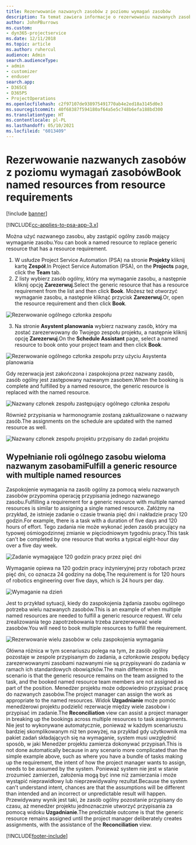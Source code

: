 ```yaml
---
title: Rezerwowanie nazwanych zasobów z poziomu wymagań zasobów
description: Ta temat zawiera informacje o rezerwowaniu nazwanych zasobów na potrzeby ogólnego wymagania zasobu.
author: JohnPBurrows
ms.custom:
- dyn365-projectservice
ms.date: 12/11/2018
ms.topic: article
ms.author: ruhercul
audience: Admin
search.audienceType:
- admin
- customizer
- enduser
search.app:
- D365CE
- D365PS
- ProjectOperations
ms.openlocfilehash: c2f97107de938975491770ab4e2ed18a3145d0e3
ms.sourcegitcommit: 40f68387f594180af64a5e5c748b6efa188bd300
ms.translationtype: HT
ms.contentlocale: pl-PL
ms.lasthandoff: 05/10/2021
ms.locfileid: "6013409"
---
```

# <a name="book-named-resources-from-resource-requirements"></a><span data-ttu-id="76068-103">Rezerwowanie nazwanych zasobów z poziomu wymagań zasobów</span><span class="sxs-lookup"><span data-stu-id="76068-103">Book named resources from resource requirements</span></span>

[!include [banner](../includes/psa-now-project-operations.md)]

[!INCLUDE[cc-applies-to-psa-app-3.x](../includes/cc-applies-to-psa-app-3x.md)]

<span data-ttu-id="76068-104">Można użyć nazwanego zasobu, aby zastąpić ogólny zasób mający wymaganie zasobu.</span><span class="sxs-lookup"><span data-stu-id="76068-104">You can book a named resource to replace generic resource that has a resource requirement.</span></span>

1. <span data-ttu-id="76068-105">W usłudze Project Service Automation (PSA) na stronie **Projekty** kliknij kartę **Zespół**.</span><span class="sxs-lookup"><span data-stu-id="76068-105">In Project Service Automation (PSA), on the **Projects** page, click the **Team** tab.</span></span>
2. <span data-ttu-id="76068-106">Z listy wybierz zasób ogólny, który ma wymaganie zasobu, a następnie kliknij opcję **Zarezerwuj**.</span><span class="sxs-lookup"><span data-stu-id="76068-106">Select the generic resource that has a resource requirement from the list and then click **Book**.</span></span> <span data-ttu-id="76068-107">Możesz też otworzyć wymaganie zasobu, a następnie kliknąć przycisk **Zarezerwuj**.</span><span class="sxs-lookup"><span data-stu-id="76068-107">Or, open the resource requirement and then click **Book**.</span></span>


![Rezerwowanie ogólnego członka zespołu](media/RM-how-to-14.png)


3. <span data-ttu-id="76068-109">Na stronie **Asystent planowania** wybierz nazwany zasób, który ma zostać zarezerwowany do Twojego zespołu projektu, a następnie kliknij opcję **Zarezerwuj**.</span><span class="sxs-lookup"><span data-stu-id="76068-109">On the **Schedule Assistant** page, select a named resource to book onto your project team and then click **Book**.</span></span>

![Rezerwowanie ogólnego członka zespołu przy użyciu Asystenta planowania](media/RM-how-to-15.png)

<span data-ttu-id="76068-111">Gdy rezerwacja jest zakończona i zaspokojona przez nazwany zasób, zasób ogólny jest zastępowany nazwanym zasobem.</span><span class="sxs-lookup"><span data-stu-id="76068-111">When the booking is complete and fulfilled by a named resource, the generic resource is replaced with the named resource.</span></span>

![Nazwany członek zespołu zastępujący ogólnego członka zespołu](media/RM-how-to-16.png)

<span data-ttu-id="76068-113">Również przypisania w harmonogramie zostaną zaktualizowane o nazwany zasób.</span><span class="sxs-lookup"><span data-stu-id="76068-113">The assignments on the schedule are updated with the named resource as well.</span></span>

![Nazwany członek zespołu projektu przypisany do zadań projektu](media/RM-how-to-17.png)

## <a name="fulfill-a-generic-resource-with-multiple-named-resources"></a><span data-ttu-id="76068-115">Wypełnianie roli ogólnego zasobu wieloma nazwanym zasobami</span><span class="sxs-lookup"><span data-stu-id="76068-115">Fulfill a generic resource with multiple named resources</span></span>
<span data-ttu-id="76068-116">Zaspokojenie wymagania na zasób ogólny za pomocą wielu nazwanych zasobów przypomina operację przypisania jednego nazwanego zasobu.</span><span class="sxs-lookup"><span data-stu-id="76068-116">Fulfilling a requirement for a generic resource with multiple named resources is similar to assigning a single named resource.</span></span> <span data-ttu-id="76068-117">Załóżmy na przykład, że istnieje zadanie o czasie trwania pięć dni i nakładzie pracy 120 godzin.</span><span class="sxs-lookup"><span data-stu-id="76068-117">For example, there is a task with a duration of five days and 120 hours of effort.</span></span> <span data-ttu-id="76068-118">Tego zadania nie może wykonać jeden zasób pracujący na typowej ośmiogodzinnej zmianie w pięciodniowym tygodniu pracy.</span><span class="sxs-lookup"><span data-stu-id="76068-118">This task can't be completed by one resource that works a typical eight-hour day over a five day week.</span></span> 

![Zadanie wymagające 120 godzin pracy przez pięć dni](media/RM-how-to-21.png)

<span data-ttu-id="76068-120">Wymaganie opiewa na 120 godzin pracy inżynieryjnej przy robotach przez pięć dni, co oznacza 24 godziny na dobę.</span><span class="sxs-lookup"><span data-stu-id="76068-120">The requirement is for 120 hours of robotics engineering over five days, which is 24 hours per day.</span></span>

![Wymaganie na dzień](media/RM-how-to-22.png)

<span data-ttu-id="76068-122">Jest to przykład sytuacji, kiedy do zaspokojenia żądania zasobu ogólnego potrzeba wielu nazwanych zasobów.</span><span class="sxs-lookup"><span data-stu-id="76068-122">This is an example of when multiple named resources are needed to fulfill a generic resource request.</span></span> <span data-ttu-id="76068-123">W celu zrealizowania tego zapotrzebowania trzeba zarezerwować wiele zasobów.</span><span class="sxs-lookup"><span data-stu-id="76068-123">You will need to book multiple resources to fulfill the requirement.</span></span>

![Rezerwowanie wielu zasobów w celu zaspokojenia wymagania](media/RM-how-to-23.png)

<span data-ttu-id="76068-125">Główna różnica w tym scenariuszu polega na tym, że zasób ogólny pozostaje w zespole przypisanym do zadania, a członkowie zespołu będący zarezerwowanymi zasobami nazwanymi nie są przypisywani do zadania w ramach ich standardowych obowiązków.</span><span class="sxs-lookup"><span data-stu-id="76068-125">The main difference in this scenario is that the generic resource remains on the team assigned to the task, and the booked named resource team members are not assigned as part of the position.</span></span> <span data-ttu-id="76068-126">Menedżer projektu może odpowiednio przypisać pracę do nazwanych zasobów.</span><span class="sxs-lookup"><span data-stu-id="76068-126">The project manager can assign the work as appropriate to the named resources.</span></span> <span data-ttu-id="76068-127">Widok **Uzgadnianie** może pomóc menedżerowi projektu podzielić rezerwacje między wiele zasobów i przypisać im zadanie.</span><span class="sxs-lookup"><span data-stu-id="76068-127">The **Reconciliation** view can assist a project manager in breaking up the bookings across multiple resources to task assignments.</span></span> <span data-ttu-id="76068-128">Nie jest to wykonywane automatycznie, ponieważ w każdym scenariuszu bardziej skomplikowanym niż ten powyżej, na przykład gdy użytkownik ma pakiet zadań składających się na wymaganie, system musi uwzględnić sposób, w jaki Menedżer projektu zamierza dokonywać przypisań.</span><span class="sxs-lookup"><span data-stu-id="76068-128">This is not done automatically because in any scenario more complicated than the simple example above, such as where you have a bundle of tasks making up the requirement, the intent of how the project manager wants to assign, needs to be assumed by the system.</span></span> <span data-ttu-id="76068-129">Ponieważ system nie jest w stanie zrozumieć zamierzeń, założenia mogą być inne niż zamierzania i może wystąpić nieprawidłowy lub nieprzewidywalny rezultat.</span><span class="sxs-lookup"><span data-stu-id="76068-129">Because the system can't understand intent, chances are that the assumptions will be different than intended and an incorrect or unpredictable result will happen.</span></span> <span data-ttu-id="76068-130">Przewidywany wynik jest taki, że zasób ogólny pozostanie przypisany do czasu, aż menedżer projektu jednoznacznie utworzyć przypisania za pomocą widoku **Uzgadnianie**.</span><span class="sxs-lookup"><span data-stu-id="76068-130">The predictable outcome is that the generic resource remains assigned until the project manager deliberately creates assignments, with the assistance of the **Reconciliation** view.</span></span>




[!INCLUDE[footer-include](../includes/footer-banner.md)]